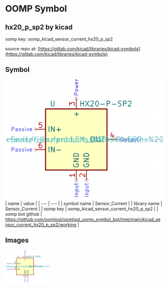 # OOMP Symbol  
## hx20_p_sp2  by kicad  
  
oomp key: oomp_kicad_sensor_current_hx20_p_sp2  
  
source repo at: [https://gitlab.com/kicad/libraries/kicad-symbols](https://gitlab.com/kicad/libraries/kicad-symbols)  
## Symbol  
  
[![working.png](working_600.png)](working.png)  
| name | value | 
| --- | --- | 
| symbol name | Sensor_Current | 
| library name | Sensor_Current | 
| oomp key | oomp_kicad_sensor_current_hx20_p_sp2 | 
| oomp bot github | https://github.com/oomlout/oomlout_oomp_symbol_bot/tree/main/kicad_sensor_current_hx20_p_sp2/working | 
## Images  
  
[![working.png](working_140.png)](working.png)  
